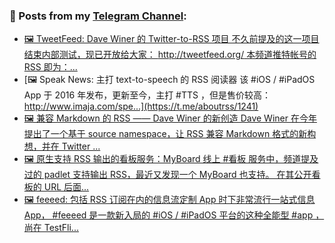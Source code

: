 ### 📰 Posts from my [Telegram Channel](https://t.me/s/aboutrss):
<!-- BLOG-POST-LIST:START -->
- [🖼 TweetFeed: Dave Winer 的 Twitter-to-RSS 项目 不久前提及的这一项目结束内部测试，现已开放给大家： http://tweetfeed.org/ 本频道推特帐号的 RSS 即为：...](https://t.me/aboutrss/1242)
- [🖼 Speak News: 主打 text-to-speech 的 RSS 阅读器 该 #iOS / #iPadOS App 于 2016 年发布，更新至今，主打 #TTS ，但是售价较高： http://www.imaja.com/spe...](https://t.me/aboutrss/1241)
- [🖼 兼容 Markdown 的 RSS —— Dave Winer 的新创造 Dave Winer 在今年提出了一个基于 source namespace，让 RSS 兼容 Markdown 格式的新构想，并在 Twitter ...](https://t.me/aboutrss/1240)
- [🖼 原生支持 RSS 输出的看板服务：MyBoard 线上 #看板 服务中，频道提及过的 padlet 支持输出 RSS，最近又发现一个 MyBoard 也支持。 在其公开看板的 URL 后面...](https://t.me/aboutrss/1239)
- [🖼 feeeed: 包括 RSS 订阅在内的信息流定制 App 时下非常流行一站式信息 App， #feeeed 是一款新入局的 #iOS / #iPadOS 平台的这种全能型 #app ，尚在 TestFli...](https://t.me/aboutrss/1238)
<!-- BLOG-POST-LIST:END -->

<!--
**AboutRSS/AboutRSS** is a ✨ _special_ ✨ repository because its `README.md` (this file) appears on your GitHub profile.

Here are some ideas to get you started:

- 🔭 I’m currently working on ...
- 🌱 I’m currently learning ...
- 👯 I’m looking to collaborate on ...
- 🤔 I’m looking for help with ...
- 💬 Ask me about ...
- 📫 How to reach me: ...
- 😄 Pronouns: ...
- ⚡ Fun fact: ...
-->
